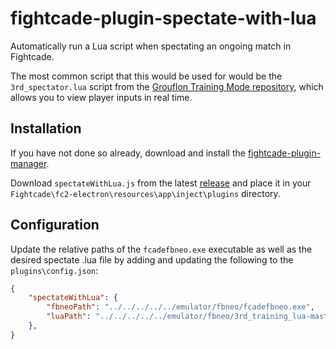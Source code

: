 # fightcade-plugin-spectate-with-lua

Automatically run a Lua script when spectating an ongoing match in Fightcade. 

The most common script that this would be used for would be the `3rd_spectator.lua` script from the [Grouflon Training Mode repository](https://github.com/Grouflon/3rd_training_lua), which allows you to view player inputs in real time.

## Installation

If you have not done so already, download and install the [fightcade-plugin-manager](https://github.com/nmur/fightcade-plugin-manager).

Download `spectateWithLua.js` from the latest [release](https://github.com/nmur/fightcade-plugin-spectate-with-lua/releases) and place it in your `Fightcade\fc2-electron\resources\app\inject\plugins` directory.

## Configuration
Update the relative paths of the `fcadefbneo.exe` executable as well as the desired spectate .lua file by adding and updating the following to the `plugins\config.json`:
```json
{
    "spectateWithLua": {
        "fbneoPath": "../../../../../emulator/fbneo/fcadefbneo.exe",
        "luaPath": "../../../../../emulator/fbneo/3rd_training_lua-master/3rd_spectator.lua"
    },
}
```
